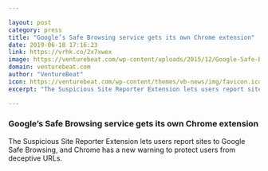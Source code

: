 ```yaml
---

layout: post
category: press
title: "Google’s Safe Browsing service gets its own Chrome extension"
date: 2019-06-18 17:16:23
link: https://vrhk.co/2x7xwex
image: https://venturebeat.com/wp-content/uploads/2015/12/Google-Safe-Browsing-warning.png?w=1200&strip=all
domain: venturebeat.com
author: "VentureBeat"
icon: https://venturebeat.com/wp-content/themes/vb-news/img/favicon.ico
excerpt: "The Suspicious Site Reporter Extension lets users report sites to Google Safe Browsing, and Chrome has a new warning to protect users from deceptive URLs."

---
```


### Google’s Safe Browsing service gets its own Chrome extension

The Suspicious Site Reporter Extension lets users report sites to Google Safe Browsing, and Chrome has a new warning to protect users from deceptive URLs.